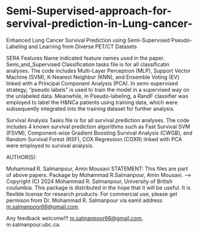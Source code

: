# Semi-Supervised-approach-for-servival-prediction-in-Lung-cancer-

Enhanced Lung Cancer Survival Prediction using Semi-Supervised Pseudo-Labeling and Learning from Diverse PET/CT Datasets

SERA Features Name indicated feature names used in the paper.
Semi_and_Supervised Classification tasks file is for all classificatin analyses.
The code includes Multi-Layer Perceptron (MLP), Support Vector Machine (SVM), K-Nearest Neighbor (KNN), and Ensemble Voting (EV) linked with a Principal Component Analysis (PCA). In semi-supervised strategy, “pseudo labels” is used to train the model in a supervised way on the unlabeled data. Meanwhile, in Pseudo-labeling, a RandF classifier was employed to label the  H&NCa patients using training data, which were subsequently integrated into the training dataset for further analysis.

Survival Analysis Tasks file is for all survival prediction analyses.
The code includes 4 known survival prediction algorithms such as Fast Survival SVM (FSVM), Component-wise Gradient Boosting Survival Analysis (CWGB), and Random Survival Forest (RSF), COX Regression (COXR) linked with PCA were employed to survival analysis.

AUTHOR(S):

Mohammad R. Salmanpour, Amin Mousavi
STATEMENT: This files are part of above papers. Package by Mohammad R.Salmanpour, Amin Mousavi. --> Copyright (C) 2024 Mohammad R. Salmanpour, University of British coulumbia. This package is distributed in the hope that it will be useful. It is flexible license for research products. For commercial use, please get permison from Dr. Mohammad R. Salmanpour via eamil address m.salmanpoor66@gmail.com.

Any feedback welcome!!! m.salmanpoor66@gmail.com, m.salmanpour.ubc.ca.
